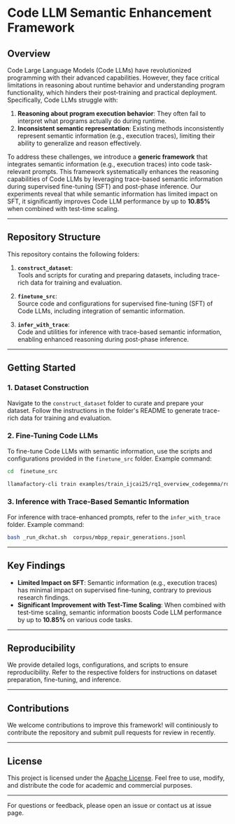 # Code LLM Semantic Enhancement Framework

## Overview

Code Large Language Models (Code LLMs) have revolutionized programming with their advanced capabilities. However, they face critical limitations in reasoning about runtime behavior and understanding program functionality, which hinders their post-training and practical deployment. Specifically, Code LLMs struggle with:
1. **Reasoning about program execution behavior**: They often fail to interpret what programs actually do during runtime.
2. **Inconsistent semantic representation**: Existing methods inconsistently represent semantic information (e.g., execution traces), limiting their ability to generalize and reason effectively.

To address these challenges, we introduce a **generic framework** that integrates semantic information (e.g., execution traces) into code task-relevant prompts. This framework systematically enhances the reasoning capabilities of Code LLMs by leveraging trace-based semantic information during supervised fine-tuning (SFT) and post-phase inference. Our experiments reveal that while semantic information has limited impact on SFT, it significantly improves Code LLM performance by up to **10.85%** when combined with test-time scaling.

---

## Repository Structure

This repository contains the following folders:

1. **`construct_dataset`**:  
   Tools and scripts for curating and preparing datasets, including trace-rich data for training and evaluation.

2. **`finetune_src`**:  
   Source code and configurations for supervised fine-tuning (SFT) of Code LLMs, including integration of semantic information.

3. **`infer_with_trace`**:  
   Code and utilities for inference with trace-based semantic information, enabling enhanced reasoning during post-phase inference.


---

## Getting Started

### 1. Dataset Construction
Navigate to the `construct_dataset` folder to curate and prepare your dataset. Follow the instructions in the folder's README to generate trace-rich data for training and evaluation.

### 2. Fine-Tuning Code LLMs
To fine-tune Code LLMs with semantic information, use the scripts and configurations provided in the `finetune_src` folder. Example command:
```bash
cd  finetune_src

llamafactory-cli train examples/train_ijcai25/rq1_overview_codegemma/rq1_full_rq1_notrace_baseline.yaml
```

### 3. Inference with Trace-Based Semantic Information
For inference with trace-enhanced prompts, refer to the `infer_with_trace` folder. Example command:
```bash
bash _run_dkchat.sh  corpus/mbpp_repair_generations.jsonl 
```

---

## Key Findings

- **Limited Impact on SFT**: Semantic information (e.g., execution traces) has minimal impact on supervised fine-tuning, contrary to previous research findings.
- **Significant Improvement with Test-Time Scaling**: When combined with test-time scaling, semantic information boosts Code LLM performance by up to **10.85%** on various code tasks.

---

## Reproducibility

We provide detailed logs, configurations, and scripts to ensure reproducibility. Refer to the respective folders for instructions on dataset preparation, fine-tuning, and inference.

---

## Contributions

We welcome contributions to improve this framework! will continiously to contribute the repository and submit pull requests for review in recently.

---

## License

This project is licensed under the [Apache License](LICENSE). Feel free to use, modify, and distribute the code for academic and commercial purposes.

---

For questions or feedback, please open an issue or contact us at issue page. 

